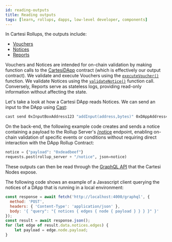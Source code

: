 ```yaml
---
id: reading-outputs
title: Reading outputs
tags: [learn, rollups, dapps, low-level developer, components]
---
```


In Cartesi Rollups, the outputs include:

* [Vouchers](../main-concepts#vouchers)
* [Notices](../main-concepts#notices)
* [Reports](../main-concepts#reports)

Vouchers and Notices are intended for on-chain validation by making function calls to the [CartesiDApp](./api/json-rpc/sol-output.md) contract (which is effectively our output contract). We validate and execute Vouchers using the [`executeVoucher()`](./api/json-rpc/sol-output.md#executevoucher) function. We validate Notices using the [`validateNotice()`](./api/json-rpc/sol-output.md#validatenotice) function call. Conversely, Reports serve as stateless logs, providing read-only information without affecting the state. 

Let's take a look at how a Cartesi DApp reads Notices. We can send an input to the DApp using [Cast](https://book.getfoundry.sh/cast/):

```bash
cast send 0xInputBoxAddress123 "addInput(address,bytes)" 0xDAppAddress456 0xEncodedPayload789
```

On the back-end, the following example code creates and sends a notice containing a payload to the Rollup Server's [/notice](./api/rollup/add-notice.api.mdx) endpoint, enabling on-chain validation of specific events or conditions without requiring direct interaction with the DApp Rollup Contract:

```python
notice = {"payload": "0xdeadbeef"}
requests.post(rollup_server + "/notice", json=notice)
```

These outputs can then be read through the [GraphQL API](./api/graphql/basics.md) that the Cartesi Nodes expose.

The following code shows an example of a Javascript client querying the notices of a DApp that is running in a local environment:

```javascript
const response = await fetch('http://localhost:4000/graphql', {
  method: 'POST',
  headers: { 'Content-Type': 'application/json' },
  body: '{ "query": "{ notices { edges { node { payload } } } }" }'
});
const result = await response.json();
for (let edge of result.data.notices.edges) {
    let payload = edge.node.payload;
}
```
